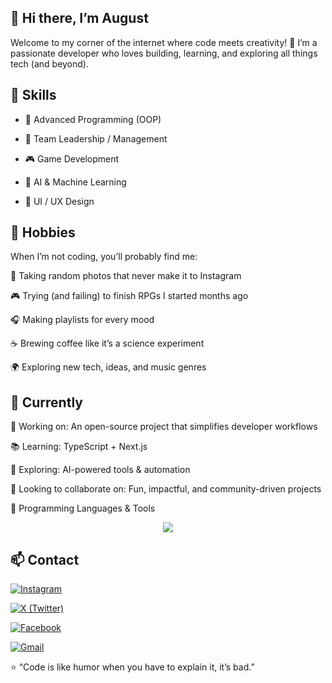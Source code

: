 ## 👋 Hi there, I’m August

Welcome to my corner of the internet where code meets creativity! 🚀
I’m a passionate developer who loves building, learning, and exploring all things tech (and beyond).

## 🧠 Skills

- 🧩 Advanced Programming (OOP)
  
- 👑 Team Leadership / Management
  
- 🎮 Game Development
  
- 🤖 AI & Machine Learning
  
- 🎨 UI / UX Design

## 🎨 Hobbies

When I’m not coding, you’ll probably find me:

📸 Taking random photos that never make it to Instagram

🎮 Trying (and failing) to finish RPGs I started months ago

🎧 Making playlists for every mood

☕ Brewing coffee like it’s a science experiment

🌍 Exploring new tech, ideas, and music genres

## 🌱 Currently

🔭 Working on: An open-source project that simplifies developer workflows

📚 Learning: TypeScript + Next.js

🧩 Exploring: AI-powered tools & automation

🤝 Looking to collaborate on: Fun, impactful, and community-driven projects

🧰 Programming Languages & Tools
<p align="center"> <img src="https://skillicons.dev/icons?i=cs,blender,mongo,python,figma,unity,unreal,discord,git,github,vscode" /> </p>

## 📫 Contact

[![Instagram](https://img.shields.io/badge/Instagram-%23E4405F.svg?&style=for-the-badge&logo=instagram&logoColor=white)](https://www.instagram.com/b0rninmayb_tstillaug/)

[![X (Twitter)](https://img.shields.io/badge/X%20(Twitter)-000000?style=for-the-badge&logo=x&logoColor=white)](https://x.com/Policon9)

[![Facebook](https://img.shields.io/badge/Facebook-%231877F2.svg?&style=for-the-badge&logo=facebook&logoColor=white)](https://www.facebook.com/hutaodayoo.2025)

[![Gmail](https://img.shields.io/badge/Gmail-D14836?style=for-the-badge&logo=gmail&logoColor=white)](mailto:japankyu@gmail.com)

⭐ “Code is like humor when you have to explain it, it’s bad.”
